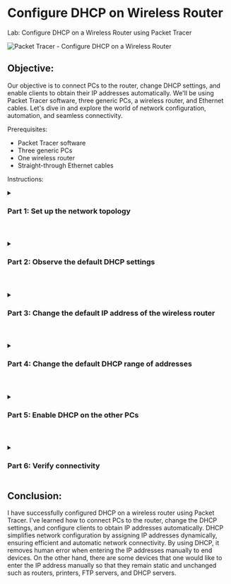 # Configure DHCP on Wireless Router
Lab: Configure DHCP on a Wireless Router using Packet Tracer

![Packet Tracer - Configure DHCP on a Wireless Router](https://github.com/0xbythesecond/Configure-DHCP-on-Wireless-Router/assets/23303634/94295848-a5d2-4aef-b637-2eb2a3fc999f)

## Objective:
Our objective is to connect PCs to the router, change DHCP settings, and enable clients to obtain their IP addresses automatically. We'll be using Packet Tracer software, three generic PCs, a wireless router, and Ethernet cables. Let's dive in and explore the world of network configuration, automation, and seamless connectivity.

Prerequisites:
- Packet Tracer software
- Three generic PCs
- One wireless router
- Straight-through Ethernet cables

Instructions:
<details>
  
<summary> 
  
  ### Part 1: Set up the network topology

</summary>  

1. Open Packet Tracer and create a new network topology.
2. Add three generic PCs to the workspace.
3. Connect each PC to an Ethernet port on the wireless router using straight-through cables.

- ![Select Straight Through Cable](https://github.com/0xbythesecond/Configure-DHCP-on-Wireless-Router/assets/23303634/b838bce9-8908-4116-9d9e-046b12fa4f8b)


</details>

#

<details>

  <summary>
    
### Part 2: Observe the default DHCP settings
  </summary>
  
1. Wait for the amber lights on the devices to turn green.
- <img width="350" src="https://github.com/0xbythesecond/Configure-DHCP-on-Wireless-Router/assets/23303634/742ee137-4586-4652-a0cc-c05012caf4dc"/>

3. Click on PC0, then click on the Desktop tab and select IP Configuration.
- <img width="500" alt="Select IP Configuration (PC0)" src="https://github.com/0xbythesecond/Configure-DHCP-on-Wireless-Router/assets/23303634/8c887fe6-a8a7-4ea9-993b-ecf30dc157bb"/>

5. Choose DHCP to receive an IP address from the DHCP-enabled router.
- <img width="900" alt="Configure DHCP Wireless Router (PC0)" src="https://github.com/0xbythesecond/Configure-DHCP-on-Wireless-Router/assets/23303634/d85b63af-3d33-40ac-baed-ecbc818769fe"/>

7. Record the IP address of the default gateway (picture here `192.168.0.1`).
8. Close the IP Configuration window.
  - You can close the window by selecting the `X` button to the right of IP Configuration.
10. Open a web browser on PC0.
    - <img width="500" alt="Select Web Browser PC0" src="https://github.com/0xbythesecond/Configure-DHCP-on-Wireless-Router/assets/23303634/2d090e92-e4ec-4ccc-bb60-788b59896e8e"/>

11. Enter the recorded IP address of the default gateway into the URL field.
    - <img width="500" alt="image" src="https://github.com/0xbythesecond/Configure-DHCP-on-Wireless-Router/assets/23303634/cc7afa69-ec9a-45a7-9825-02b3fa8c8502"/>

13. When prompted, enter the username "admin" and password "admin".
    - <img width="500" alt="Login to router with default credentials (PC0)" src="https://github.com/0xbythesecond/Configure-DHCP-on-Wireless-Router/assets/23303634/89ec063e-f127-45e3-af26-6add9aa8deed"/>

15. Scroll through the Basic Setup page to view the default settings, including the default IP address of the wireless router.
16. Notice that DHCP is enabled, the starting address of the DHCP range, and the range of addresses available to clients.
    >**Note**: The starting IP address here is 192.168.0.100

</details>

#

<details>
  <summary>
    
  ### Part 3: Change the default IP address of the wireless router
</summary>

1. Within the Router IP Settings section, change the IP address to 192.168.5.1.
   - <img width="500" alt="Change router ip address" src="https://github.com/0xbythesecond/Configure-DHCP-on-Wireless-Router/assets/23303634/8087ec93-42d2-4e50-b1bd-fa44f5d7946a"/>

3. Scroll to the bottom of the page and click Save Settings.
4. If done correctly, the web page will display an error message. Close the web browser.
   - <img width="500" alt="Request timeout after changing default ip address" src="https://github.com/0xbythesecond/Configure-DHCP-on-Wireless-Router/assets/23303634/324d4455-00fc-44f6-a272-d7b44834c34f"/>

6. Click IP Configuration on PC0 to renew the assigned IP address. (Recall this from Part 2)
7. Click Static, then click DHCP to receive new IP address information from the wireless router.
   - <img width="700" alt="DHCP update after start IP change" src="https://github.com/0xbythesecond/Configure-DHCP-on-Wireless-Router/assets/23303634/92162ba7-5ebf-4556-9580-14acdff6fe92"/>

9. Open the web browser again and enter the IP address 192.168.5.1 in the URL field.
10. When prompted, enter the username "admin" and password "admin".
</details>

#

<details>
<summary>

### Part 4: Change the default DHCP range of addresses
</summary>

1. Notice that the DHCP Server Start IP Address is updated to the same network as the Router IP.
2. Change the Starting IP Address from 192.168.5.100 to 192.168.5.126.
   - Change the Maximum Number of Users to 75. 
   - <img width="600" alt="Change start ip address" src="https://github.com/0xbythesecond/Configure-DHCP-on-Wireless-Router/assets/23303634/f9812566-9482-4587-a125-4834b770bdfc"/>


5. Scroll to the bottom of the page and click Save Settings. Close the web browser.
6. Click IP Configuration on PC0 to renew the assigned IP address.
7. Click Static, then click DHCP to receive new IP address information from the wireless router.
8. Select Command Prompt on PC0 and enter "ipconfig".
   - <img width="500" alt="IPConfig PC0" src="https://github.com/0xbythesecond/Configure-DHCP-on-Wireless-Router/assets/23303634/1dee329b-0606-4cae-86a7-3c0ef095f447"/>


  >**Note**: Record the IP address for PC0.
</details>

#

<details>
  <summary>
    
### Part 5: Enable DHCP on the other PCs
</summary>

1. Click on PC1.
2. Select the Desktop tab.
3. Select IP Configuration.
4. Click DHCP.
   - <img width="600" alt="DHCP PC1" src="https://github.com/0xbythesecond/Configure-DHCP-on-Wireless-Router/assets/23303634/7594356b-a72a-4524-9ca1-4610a6d89958"/>


  >**Note**: Record the IP address for PC1.

5. Close the configuration window.
6. Enable DHCP on PC2 following the same steps as for PC1.
   - <img width="600" alt="DHCP PC2" src="https://github.com/0xbythesecond/Configure-DHCP-on-Wireless-Router/assets/23303634/8009706e-f373-4d2f-bb04-2813accb32c4"/>

</details>

#

<details>
<summary>
  
### Part 6: Verify connectivity
</summary>

1. Click on PC2 and select the Desktop tab.
2. Select Command Prompt.
3. Enter "ipconfig" at the prompt to view the IP configuration.
   - <img width="675" alt="IPConfig PC2" src="https://github.com/0xbythesecond/Configure-DHCP-on-Wireless-Router/assets/23303634/111f2a9f-cc09-4a60-abe6-d4b4b21fae72"/>

5. At the prompt, enter "ping 192.168.5.1" to ping the wireless router.
6. Enter "ping 192.168.5.126" to ping PC0.
7. At the prompt, enter "ping 192.168.5.127" to ping PC1.
8. The pings to all devices should be successful.
   - <img width="500" alt="Ping other devices from PC2" src="https://github.com/0xbythesecond/Configure-DHCP-on-Wireless-Router/assets/23303634/e35b4948-b9de-4b39-8fd4-1f9c4207f236"/>

</details>

## Conclusion:
I have successfully configured DHCP on a wireless router using Packet Tracer. I've learned how to connect PCs to the router, change the DHCP settings, and configure clients to obtain IP addresses automatically. DHCP simplifies network configuration by assigning IP addresses dynamically, ensuring efficient and automatic network connectivity. By using DHCP, it removes human error when entering the IP addresses manually to end devices. On the other hand, there are some devices that one would like to enter the IP address manually so that they remain static and unchanged such as routers, printers, FTP servers, and DHCP servers.
